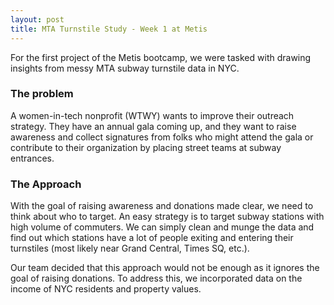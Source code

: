 ```yaml
---
layout: post
title: MTA Turnstile Study - Week 1 at Metis
---
```


For the first project of the Metis bootcamp, we were tasked with drawing insights from messy MTA subway turnstile data in NYC.

### The problem

A women-in-tech nonprofit (WTWY) wants to improve their outreach strategy. They have an annual gala coming up, and they want to raise awareness and collect signatures from folks who might attend the gala or contribute to their organization by placing street teams at subway entrances.

### The Approach

With the goal of raising awareness and donations made clear, we need to think about who to target. An easy strategy is to target subway stations with high volume of commuters. We can simply clean and munge the data and find out which stations have a lot of people exiting and entering their turnstiles (most likely near Grand Central, Times SQ, etc.).

Our team decided that this approach would not be enough as it ignores the goal of raising donations. To address this, we incorporated data on the income of NYC residents and property values.

 
